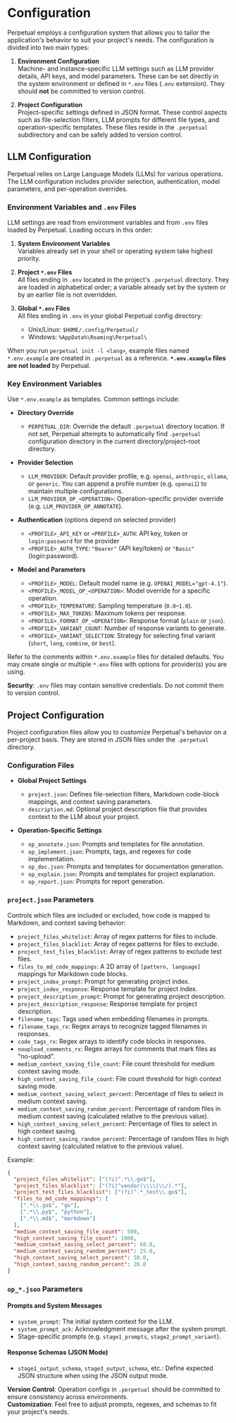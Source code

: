 # Configuration

Perpetual employs a configuration system that allows you to tailor the application's behavior to suit your project's needs. The configuration is divided into two main types:

1. **Environment Configuration**  
   Machine- and instance-specific LLM settings such as LLM provider details, API keys, and model parameters. These can be set directly in the system environment or defined in `*.env` files (`.env` extension). They should **not** be committed to version control.

2. **Project Configuration**  
   Project-specific settings defined in JSON format. These control aspects such as file-selection filters, LLM prompts for different file types, and operation-specific templates. These files reside in the `.perpetual` subdirectory and can be safely added to version control.

## LLM Configuration

Perpetual relies on Large Language Models (LLMs) for various operations. The LLM configuration includes provider selection, authentication, model parameters, and per-operation overrides.

### Environment Variables and `.env` Files

LLM settings are read from environment variables and from `.env` files loaded by Perpetual. Loading occurs in this order:

1. **System Environment Variables**  
   Variables already set in your shell or operating system take highest priority.

2. **Project `*.env` Files**  
   All files ending in `.env` located in the project's `.perpetual` directory. They are loaded in alphabetical order; a variable already set by the system or by an earlier file is not overridden.

3. **Global `*.env` Files**  
   All files ending in `.env` in your global Perpetual config directory:
   - Unix/Linux: `$HOME/.config/Perpetual/`
   - Windows: `%AppData%\Roaming\Perpetual\`

When you run `perpetual init -l <lang>`, example files named `*.env.example` are created in `.perpetual` as a reference. **`*.env.example` files are not loaded** by Perpetual.

### Key Environment Variables

Use `*.env.example` as templates. Common settings include:

- **Directory Override**  
  - `PERPETUAL_DIR`: Override the default `.perpetual` directory location. If not set, Perpetual attempts to automatically find `.perpetual` configuration directory in the current directory/project-root directory.

- **Provider Selection**  
  - `LLM_PROVIDER`: Default provider profile, e.g. `openai`, `anthropic`, `ollama`, or `generic`. You can append a profile number (e.g. `openai1`) to maintain multiple configurations.
  - `LLM_PROVIDER_OP_<OPERATION>`: Operation-specific provider override (e.g. `LLM_PROVIDER_OP_ANNOTATE`).

- **Authentication** (options depend on selected provider)  
  - `<PROFILE>_API_KEY` or `<PROFILE>_AUTH`: API key, token or `login:password` for the provider
  - `<PROFILE>_AUTH_TYPE`: `"Bearer"` (API key/token) or `"Basic"` (login:password).

- **Model and Parameters**  
  - `<PROFILE>_MODEL`: Default model name (e.g. `OPENAI_MODEL="gpt-4.1"`).
  - `<PROFILE>_MODEL_OP_<OPERATION>`: Model override for a specific operation.
  - `<PROFILE>_TEMPERATURE`: Sampling temperature (`0.0`–`1.0`).
  - `<PROFILE>_MAX_TOKENS`: Maximum tokens per response.
  - `<PROFILE>_FORMAT_OP_<OPERATION>`: Response format (`plain` or `json`).
  - `<PROFILE>_VARIANT_COUNT`: Number of response variants to generate.
  - `<PROFILE>_VARIANT_SELECTION`: Strategy for selecting final variant (`short`, `long`, `combine`, or `best`).

Refer to the comments within `*.env.example` files for detailed defaults. You may create single or multiple `*.env` files with options for provider(s) you are using.

**Security**: `.env` files may contain sensitive credentials. Do not commit them to version control.

## Project Configuration

Project configuration files allow you to customize Perpetual's behavior on a per-project basis. They are stored in JSON files under the `.perpetual` directory.

### Configuration Files

- **Global Project Settings**  
  - `project.json`: Defines file-selection filters, Markdown code-block mappings, and context saving parameters.
  - `description.md`: Optional project description file that provides context to the LLM about your project.

- **Operation-Specific Settings**  
  - `op_annotate.json`: Prompts and templates for file annotation.
  - `op_implement.json`: Prompts, tags, and regexes for code implementation.
  - `op_doc.json`: Prompts and templates for documentation generation.
  - `op_explain.json`: Prompts and templates for project explanation.
  - `op_report.json`: Prompts for report generation.

### `project.json` Parameters

Controls which files are included or excluded, how code is mapped to Markdown, and context saving behavior:

- `project_files_whitelist`: Array of regex patterns for files to include.
- `project_files_blacklist`: Array of regex patterns for files to exclude.
- `project_test_files_blacklist`: Array of regex patterns to exclude test files.
- `files_to_md_code_mappings`: A 2D array of `[pattern, language]` mappings for Markdown code blocks.
- `project_index_prompt`: Prompt for generating project index.
- `project_index_response`: Response template for project index.
- `project_description_prompt`: Prompt for generating project description.
- `project_description_response`: Response template for project description.
- `filename_tags`: Tags used when embedding filenames in prompts.
- `filename_tags_rx`: Regex arrays to recognize tagged filenames in responses.
- `code_tags_rx`: Regex arrays to identify code blocks in responses.
- `noupload_comments_rx`: Regex arrays for comments that mark files as "no-upload".
- `medium_context_saving_file_count`: File count threshold for medium context saving mode.
- `high_context_saving_file_count`: File count threshold for high context saving mode.
- `medium_context_saving_select_percent`: Percentage of files to select in medium context saving.
- `medium_context_saving_random_percent`: Percentage of random files in medium context saving (calculated relative to the previous value).
- `high_context_saving_select_percent`: Percentage of files to select in high context saving.
- `high_context_saving_random_percent`: Percentage of random files in high context saving (calculated relative to the previous value).

Example:

```json
{
  "project_files_whitelist": ["(?i)^.*\\.go$"],
  "project_files_blacklist": ["(?i)^vendor(\\\\|\\/).*"],
  "project_test_files_blacklist": ["(?i)^.*_test\\.go$"],
  "files_to_md_code_mappings": [
    [".*\\.go$", "go"],
    [".*\\.py$", "python"],
    [".*\\.md$", "markdown"]
  ],
  "medium_context_saving_file_count": 500,
  "high_context_saving_file_count": 1000,
  "medium_context_saving_select_percent": 60.0,
  "medium_context_saving_random_percent": 25.0,
  "high_context_saving_select_percent": 50.0,
  "high_context_saving_random_percent": 20.0
}
```

### `op_*.json` Parameters

#### Prompts and System Messages

- `system_prompt`: The initial system context for the LLM.
- `system_prompt_ack`: Acknowledgment message after the system prompt.
- Stage-specific prompts (e.g. `stage1_prompts`, `stage2_prompt_variant`).

#### Response Schemas (JSON Mode)

- `stage1_output_schema`, `stage3_output_schema`, etc.: Define expected JSON structure when using the JSON output mode.

**Version Control**: Operation configs in `.perpetual` should be committed to ensure consistency across environments.  
**Customization**: Feel free to adjust prompts, regexes, and schemas to fit your project's needs.
